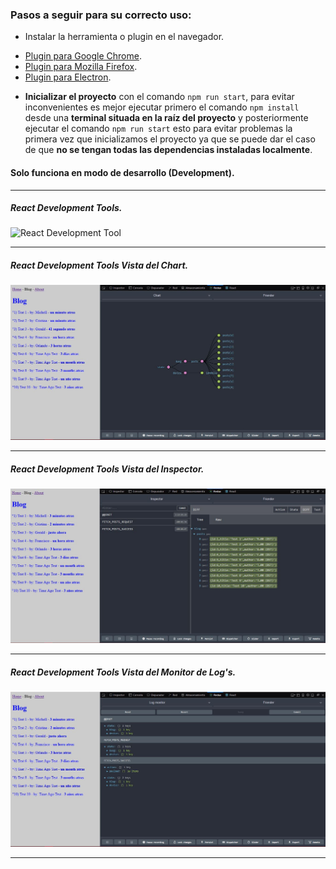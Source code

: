 ### Pasos a seguir para su correcto uso:
+ Instalar la herramienta o plugin en el navegador.
- [Plugin para Google Chrome](https://chrome.google.com/webstore/detail/redux-devtools/lmhkpmbekcpmknklioeibfkpmmfibljd).
- [Plugin para Mozilla Firefox](https://addons.mozilla.org/en-US/firefox/addon/remotedev/).
- [Plugin para Electron](https://github.com/GPMDP/electron-devtools-installer).
+ **Inicializar el proyecto** con el comando `npm run start`, para evitar inconvenientes es mejor ejecutar primero el comando `npm install` desde una **terminal situada en la raíz del proyecto** y posteriormente ejecutar el comando `npm run start` esto para evitar problemas la primera vez que inicializamos el proyecto ya que se puede dar el caso de que **no se tengan todas las dependencias instaladas localmente**.

#### Solo funciona en modo de desarrollo (Development).
______
##### React Development Tools.
![React Development Tool](https://cloud.githubusercontent.com/assets/7957859/18002950/aacb82fc-6b93-11e6-9ae9-609862c18302.png)
______
##### React Development Tools Vista del Chart.
![React Development Tool 1](https://github.com/Miyo-Excellent/Friender_Advance/blob/Friender/info/images/test/reduxDevTool/reduxDevTool.JPG)
______
##### React Development Tools Vista del Inspector.
![React Development Tool 2](https://github.com/Miyo-Excellent/Friender_Advance/blob/Friender/info/images/test/reduxDevTool/reduxDevTool2.JPG)
______
##### React Development Tools Vista del Monitor de Log's.
![React Development Tool 3](https://github.com/Miyo-Excellent/Friender_Advance/blob/Friender/info/images/test/reduxDevTool/reduxDevTool3.JPG)
______
